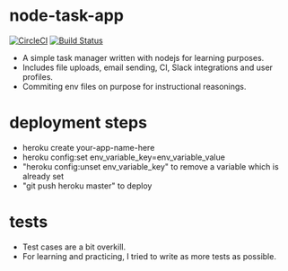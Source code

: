 # node-task-app
[![CircleCI](https://circleci.com/gh/canyener/task-app/tree/master.svg?style=svg&circle-token=7c43c72eec616a743ff4aab417d38c6f37e968b1)](https://circleci.com/gh/canyener/task-app/tree/master)
[![Build Status](https://travis-ci.com/canyener/task-app.svg?token=WqoGmsJD2eWcyCxqP2Hy&branch=master)](https://travis-ci.com/canyener/task-app)

- A simple task manager written with nodejs for learning purposes.
- Includes file uploads, email sending, CI, Slack integrations and user profiles.
- Commiting env files on purpose for instructional reasonings.

# deployment steps
- heroku create your-app-name-here
- heroku config:set env_variable_key=env_variable_value
- "heroku config:unset env_variable_key" to remove a variable which is already set
- "git push heroku master" to deploy 

# tests
- Test cases are a bit overkill.
- For learning and practicing, I tried to write as more tests as possible.
